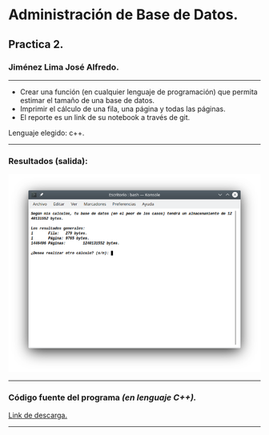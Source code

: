 # Administración de Base de Datos.

## Practica 2.

### Jiménez Lima José Alfredo.

---

* Crear una función (en cualquier lenguaje de programación) que permita estimar el tamaño de una base de datos.
* Imprimir el cálculo de una fila, una página y todas las páginas.
* El reporte es un link de su notebook a través de git.

Lenguaje elegido: c++.

---

### Resultados (salida):

![Salida en terminal.](https://github.com/alfredojl/Practica2/blob/master/resultados.png)

---

### Código fuente del programa _(en lenguaje C++)._

[Link de descarga.](https://github.com/alfredojl/Practica2/blob/master/source.cpp)

---
